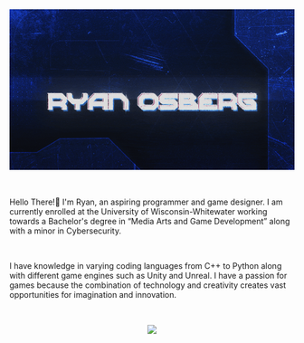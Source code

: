 <img src="rhino.gif">
<p>&nbsp;</p> 
Hello There!👋  I'm Ryan, an aspiring programmer and game designer. 
I am currently enrolled at the University of Wisconsin-Whitewater working towards a Bachelor's degree in “Media Arts and Game Development” along with a minor in Cybersecurity. 
<p>&nbsp;</p> 
I have knowledge in varying coding languages from C++ to Python along with different game engines such as Unity and Unreal.
I have a passion for games because the combination of technology and creativity creates vast opportunities for imagination and innovation. 
<p>&nbsp;</p> 
<p align="center">
  <img src="https://github-readme-stats.vercel.app/api/top-langs/?username=Rhino-o7&layout=compact&hide=ShaderLab,Mathematica,HLSL&theme=dark&border_color=0000FF">
</p>





